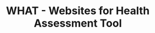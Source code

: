 ---
about: "Technologies used: R, Shiny, JavaScript, MongoDB\r\nSoon on Chrome Web Store!"
hackday: 23-cardiff
links:
  code:
  - https://github.com/dokato/healthcareonlinesources
  presentation: https://docs.google.com/presentation/d/1JO-dWONyzK7fxKqteFwmtCAanxjUS-bGJVLKOJFEYYY/view
  website: https://dokato.shinyapps.io/WHAT/
summary: Chrome plugin that assesses credibility of medical online sources. We created
  also website for classification of sources by medical experts.
team:
- '@dokatox'
- '@_katriona'
- '@tomchambers6'
- '@MarkJam3s'
- '@AlishaDavies1'
- '@NiaRCampbell'
thumbnail: what.png
title: WHAT - Websites for Health Assessment Tool
---